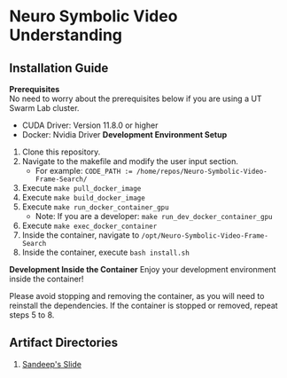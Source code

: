 # Neuro Symbolic Video Understanding

## Installation Guide
**Prerequisites**  
No need to worry about the prerequisites below if you are using a UT Swarm Lab cluster.

* CUDA Driver: Version 11.8.0 or higher
* Docker: Nvidia Driver
**Development Environment Setup**

1. Clone this repository.
2. Navigate to the makefile and modify the user input section.
    * For example: `CODE_PATH := /home/repos/Neuro-Symbolic-Video-Frame-Search/`
3. Execute `make pull_docker_image`
4. Execute `make build_docker_image`
5. Execute `make run_docker_container_gpu`
    * Note: If you are a developer: `make run_dev_docker_container_gpu`
6. Execute `make exec_docker_container`
7. Inside the container, navigate to `/opt/Neuro-Symbolic-Video-Frame-Search`
8. Inside the container, execute `bash install.sh`

**Development Inside the Container**
Enjoy your development environment inside the container!

Please avoid stopping and removing the container, as you will need to reinstall the dependencies. If the container is stopped or removed, repeat steps 5 to 8.

## Artifact Directories

1. [Sandeep's Slide]([text](https://docs.google.com/presentation/d/1KkK9HrhHkLzU3cw1VlMGn-zQ5o8GZf4fjPkle2XDZcM/edit#slide=id.g2a282c69453_0_89))
